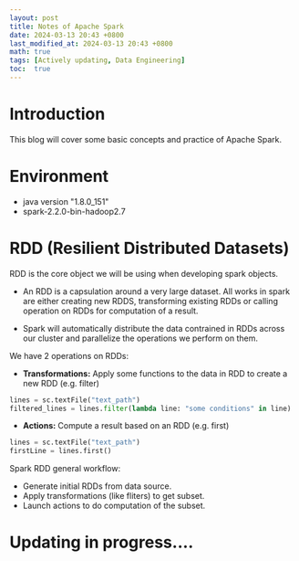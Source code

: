 ```yaml
---
layout: post
title: Notes of Apache Spark
date: 2024-03-13 20:43 +0800
last_modified_at: 2024-03-13 20:43 +0800
math: true
tags: [Actively updating, Data Engineering]
toc:  true
---
```

# Introduction
This blog will cover some basic concepts and practice of Apache Spark. 

# Environment 
- java version "1.8.0_151"
- spark-2.2.0-bin-hadoop2.7

# RDD (Resilient Distributed Datasets)

RDD is the core object we will be using when developing spark objects. 

- An RDD is a capsulation around a very large dataset. All works in spark are either creating new RDDS, transforming existing RDDs or calling operation on RDDs for computation of a result.

- Spark will automatically distribute the data contrained in RDDs across our cluster and parallelize the operations we perform on them.

We have 2 operations on RDDs:

- **Transformations:** Apply some functions to the data in RDD to create a new RDD (e.g. filter) 

```python
lines = sc.textFile("text_path")
filtered_lines = lines.filter(lambda line: "some conditions" in line)
```

- **Actions:** Compute a result based on an RDD (e.g. first)

```python
lines = sc.textFile("text_path")
firstLine = lines.first()
```

Spark RDD general workflow:
- Generate initial RDDs from data source.
- Apply transformations (like fliters) to get subset.
- Launch actions to do computation of the subset.
# Updating in progress....